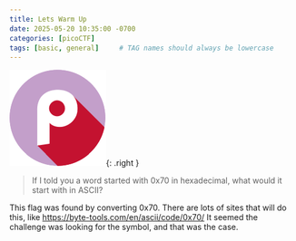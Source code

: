 ```yaml
---
title: Lets Warm Up
date: 2025-05-20 10:35:00 -0700
categories: [picoCTF]
tags: [basic, general]     # TAG names should always be lowercase
---
```

![picoctf Logo](/assets/img/logo-picoctf.png){: .right }
> If I told you a word started with 0x70 in hexadecimal, what would it start with in ASCII? 

This flag was found by converting 0x70. There are lots of sites that will do this, like <https://byte-tools.com/en/ascii/code/0x70/> It seemed the challenge was looking for the symbol, and that was the case.
